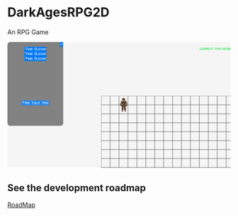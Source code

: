 # DarkAgesRPG2D

An RPG Game

![image](screenshot000.png)

## See the development roadmap

[RoadMap](RoadMap.md)